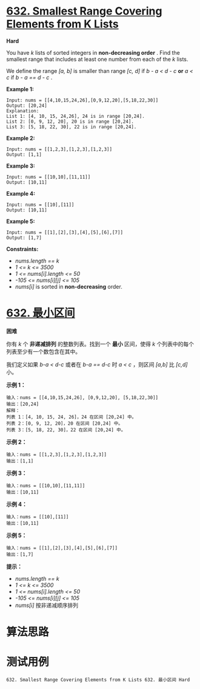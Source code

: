 # [632. Smallest Range Covering Elements from K Lists][enTitle]

**Hard**

You have  *k*  lists of sorted integers in **non-decreasing order** . Find the smallest range that includes at least one number from each of the  *k*  lists.

We define the range  *[a, b]*  is smaller than range  *[c, d]*  if  *b - a < d - c*  **or**   *a < c*  if  *b - a == d - c* .



**Example 1:** 

```
Input: nums = [[4,10,15,24,26],[0,9,12,20],[5,18,22,30]]
Output: [20,24]
Explanation:
List 1: [4, 10, 15, 24,26], 24 is in range [20,24].
List 2: [0, 9, 12, 20], 20 is in range [20,24].
List 3: [5, 18, 22, 30], 22 is in range [20,24].

```

**Example 2:** 

```
Input: nums = [[1,2,3],[1,2,3],[1,2,3]]
Output: [1,1]

```

**Example 3:** 

```
Input: nums = [[10,10],[11,11]]
Output: [10,11]

```

**Example 4:** 

```
Input: nums = [[10],[11]]
Output: [10,11]

```

**Example 5:** 

```
Input: nums = [[1],[2],[3],[4],[5],[6],[7]]
Output: [1,7]

```



**Constraints:** 

-  *nums.length == k*  
-  *1 <= k <= 3500*  
-  *1 <= nums[i].length <= 50*  
-  *-105 <= nums[i][j] <= 105*  
-  *nums[i]*  is sorted in **non-decreasing**  order.


# [632. 最小区间][cnTitle]

**困难**

你有  *k*  个 **非递减排列**  的整数列表。找到一个 **最小** 区间，使得  *k*  个列表中的每个列表至少有一个数包含在其中。

我们定义如果  *b-a < d-c*  或者在  *b-a == d-c*  时  *a < c* ，则区间  *[a,b]*  比  *[c,d]*  小。



**示例 1：** 

```
输入：nums = [[4,10,15,24,26], [0,9,12,20], [5,18,22,30]]
输出：[20,24]
解释： 
列表 1：[4, 10, 15, 24, 26]，24 在区间 [20,24] 中。
列表 2：[0, 9, 12, 20]，20 在区间 [20,24] 中。
列表 3：[5, 18, 22, 30]，22 在区间 [20,24] 中。

```

**示例 2：** 

```
输入：nums = [[1,2,3],[1,2,3],[1,2,3]]
输出：[1,1]

```

**示例 3：** 

```
输入：nums = [[10,10],[11,11]]
输出：[10,11]

```

**示例 4：** 

```
输入：nums = [[10],[11]]
输出：[10,11]

```

**示例 5：** 

```
输入：nums = [[1],[2],[3],[4],[5],[6],[7]]
输出：[1,7]

```



**提示：** 

-  *nums.length == k*  
-  *1 <= k <= 3500*  
-  *1 <= nums[i].length <= 50*  
-  *-105 <= nums[i][j] <= 105*  
-  *nums[i]*  按非递减顺序排列




# 算法思路

# 测试用例
```
632. Smallest Range Covering Elements from K Lists 632. 最小区间 Hard
```

[enTitle]: https://leetcode.com/problems/smallest-range-covering-elements-from-k-lists/
[cnTitle]: https://leetcode-cn.com/problems/smallest-range-covering-elements-from-k-lists/
